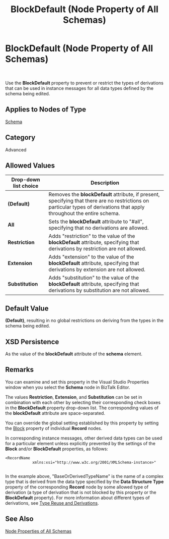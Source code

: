 ﻿---
title: BlockDefault (Node Property of All Schemas)
TOCTitle: BlockDefault (Node Property of All Schemas)
ms:assetid: 86e41518-e11b-4d56-8894-c33ae8f4f9f2
ms:mtpsurl: https://msdn.microsoft.com/en-us/library/Aa561201(v=BTS.80)
ms:contentKeyID: 51529445
ms.date: 08/30/2017
mtps_version: v=BTS.80
---

# BlockDefault (Node Property of All Schemas)

 

Use the **BlockDefault** property to prevent or restrict the types of derivations that can be used in instance messages for all data types defined by the schema being edited.

## Applies to Nodes of Type

[Schema](schema-node-properties.md)

## Category

Advanced

## Allowed Values

<table>
<thead>
<tr class="header">
<th>Drop-down list choice</th>
<th>Description</th>
</tr>
</thead>
<tbody>
<tr class="odd">
<td><strong>(Default)</strong></td>
<td>Removes the <strong>blockDefault</strong> attribute, if present, specifying that there are no restrictions on particular types of derivations that apply throughout the entire schema.</td>
</tr>
<tr class="even">
<td><strong>All</strong></td>
<td>Sets the <strong>blockDefault</strong> attribute to &quot;#all&quot;, specifying that no derivations are allowed.</td>
</tr>
<tr class="odd">
<td><strong>Restriction</strong></td>
<td>Adds &quot;restriction&quot; to the value of the <strong>blockDefault</strong> attribute, specifying that derivations by restriction are not allowed.</td>
</tr>
<tr class="even">
<td><strong>Extension</strong></td>
<td>Adds &quot;extension&quot; to the value of the <strong>blockDefault</strong> attribute, specifying that derivations by extension are not allowed.</td>
</tr>
<tr class="odd">
<td><strong>Substitution</strong></td>
<td>Adds &quot;substitution&quot; to the value of the <strong>blockDefault</strong> attribute, specifying that derivations by substitution are not allowed.</td>
</tr>
</tbody>
</table>


## Default Value

**(Default)**, resulting in no global restrictions on deriving from the types in the schema being edited.

## XSD Persistence

As the value of the **blockDefault** attribute of the **schema** element.

## Remarks

You can examine and set this property in the Visual Studio Properties window when you select the **Schema** node in BizTalk Editor.

The values **Restriction**, **Extension**, and **Substitution** can be set in combination with each other by selecting their corresponding check boxes in the **BlockDefault** property drop-down list. The corresponding values of the **blockDefault** attribute are space-separated.

You can override the global setting established by this property by setting the [Block](block-node-property-of-all-schemas.md) property of individual **Record** nodes.

In corresponding instance messages, other derived data types can be used for a particular element unless explicitly prevented by the settings of the **Block** and/or **BlockDefault** properties, as follows:

``` 
<RecordName   
            xmlns:xsi="http://www.w3c.org/2001/XMLSchema-instance>"  
  
```

In the example above, "BaseOrDerivedTypeName" is the name of a complex type that is derived from the data type specified by the **Data Structure Type** property of the corresponding **Record** node by some allowed type of derivation (a type of derivation that is not blocked by this property or the **BlockDefault** property). For more information about different types of derivations, see [Type Reuse and Derivations](https://msdn.microsoft.com/library/aa559208\(v=bts.80\)).

## See Also

[Node Properties of All Schemas](node-properties-of-all-schemas.md)

